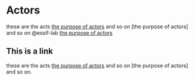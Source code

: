 # Actors

these are the acts [the purpose of actors](terms/actor.md#purpose) and so on [the purpose of actors] and so on @essif-lab [the purpose of actors](terms/actor.md#purpose)

## This is a link

these are the acts [the purpose of actors](actor/purpose/essif-lab) and so on [the purpose of actors] and so on.
